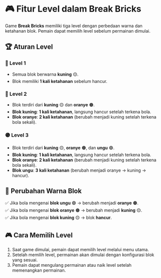 # 🎮 Fitur Level dalam Break Bricks  

Game **Break Bricks** memiliki tiga level dengan perbedaan warna dan ketahanan blok. Pemain dapat memilih level sebelum permainan dimulai.  

## 🏆 Aturan Level  

### 🔹 Level 1  
- Semua blok berwarna **kuning** 🟡.  
- Blok memiliki **1 kali ketahanan** sebelum hancur.  

### 🔸 Level 2  
- Blok terdiri dari **kuning** 🟡 dan **oranye** 🟠.  
- **Blok kuning**: **1 kali ketahanan**, langsung hancur setelah terkena bola.  
- **Blok oranye**: **2 kali ketahanan** (berubah menjadi kuning setelah terkena bola sekali).  

### 🟣 Level 3  
- Blok terdiri dari **kuning** 🟡, **oranye** 🟠, dan **ungu** 🟣.  
- **Blok kuning**: **1 kali ketahanan**, langsung hancur setelah terkena bola.  
- **Blok oranye**: **2 kali ketahanan** (berubah menjadi kuning setelah terkena bola sekali).  
- **Blok ungu**: **3 kali ketahanan** (berubah menjadi oranye → kuning → hancur).  

## 🎯 Perubahan Warna Blok  
✅ Jika bola mengenai **blok ungu** 🟣 → berubah menjadi **oranye** 🟠.  
✅ Jika bola mengenai **blok oranye** 🟠 → berubah menjadi **kuning** 🟡.  
✅ Jika bola mengenai **blok kuning** 🟡 → blok **hancur**.  

## 🎮 Cara Memilih Level  
1. Saat game dimulai, pemain dapat memilih level melalui menu utama.  
2. Setelah memilih level, permainan akan dimulai dengan konfigurasi blok yang sesuai.  
3. Pemain dapat mengulang permainan atau naik level setelah memenangkan permainan.  



